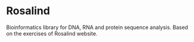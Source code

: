 # Rosalind
Bioinformatics library for DNA, RNA and protein sequence analysis. Based on the exercises of Rosalind website.
